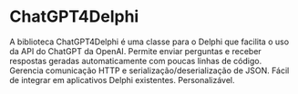 # ChatGPT4Delphi
A biblioteca ChatGPT4Delphi é uma classe para o Delphi que facilita o uso da API do ChatGPT da OpenAI. Permite enviar perguntas e receber respostas geradas automaticamente com poucas linhas de código. Gerencia comunicação HTTP e serialização/deserialização de JSON. Fácil de integrar em aplicativos Delphi existentes. Personalizável.

